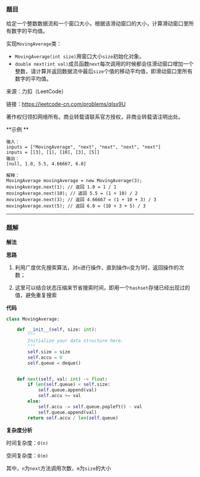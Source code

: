 ### 题目
给定一个整数数据流和一个窗口大小，根据该滑动窗口的大小，计算滑动窗口里所有数字的平均值。

实现`MovingAverage`类：

- `MovingAverage(int size)`用窗口大小`size`初始化对象。
- `double next(int val)`成员函数`next`每次调用的时候都会往滑动窗口增加一个整数，请计算并返回数据流中最后`size`个值的移动平均值，即滑动窗口里所有数字的平均值。

来源：力扣（LeetCode）

链接：https://leetcode-cn.com/problems/qIsx9U

著作权归领扣网络所有。商业转载请联系官方授权，非商业转载请注明出处。


**示例 **

```
输入：
inputs = ["MovingAverage", "next", "next", "next", "next"]
inputs = [[3], [1], [10], [3], [5]]
输出：
[null, 1.0, 5.5, 4.66667, 6.0]

解释：
MovingAverage movingAverage = new MovingAverage(3);
movingAverage.next(1); // 返回 1.0 = 1 / 1
movingAverage.next(10); // 返回 5.5 = (1 + 10) / 2
movingAverage.next(3); // 返回 4.66667 = (1 + 10 + 3) / 3
movingAverage.next(5); // 返回 6.0 = (10 + 3 + 5) / 3

```

------------
### 题解
**解法**

**思路**
1. 利用广度优先搜索算法，对`n`进行操作，直到操作`n`变为1时，返回操作的次数；

2. 这里可以结合状态压缩来节省搜索时间，即用一个`hashset`存储已经出现过的值，避免重复搜索

**代码**

```python
class MovingAverage:

    def __init__(self, size: int):
        """
        Initialize your data structure here.
        """
        self.size = size
        self.accu = 0
        self.queue = deque()


    def next(self, val: int) -> float:
        if len(self.queue) < self.size:
            self.queue.append(val)
            self.accu += val
        else:
            self.accu -= self.queue.popleft() - val
            self.queue.append(val)
        return self.accu / len(self.queue)
```

**复杂度分析**

时间复杂度：`O(n)`

空间复杂度：`O(m)`

其中，`n`为`next`方法调用次数，`m`为`size`的大小